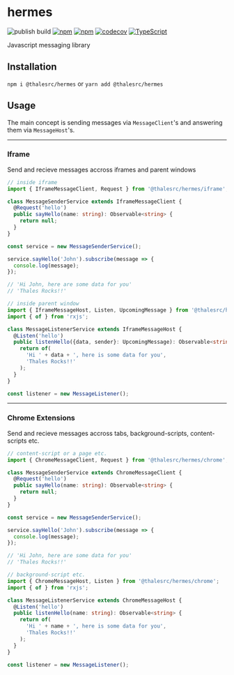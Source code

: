 # hermes
![publish build](https://github.com/thalesrc/hermes/workflows/Npm%20Package/badge.svg)
[![npm](https://img.shields.io/npm/v/@thalesrc/hermes.svg)](https://www.npmjs.com/package/@thalesrc/hermes)
[![npm](https://img.shields.io/npm/dw/@thalesrc/hermes.svg)](https://www.npmjs.com/package/@thalesrc/hermes)
[![codecov](https://codecov.io/gh/thalesrc/hermes/branch/master/graph/badge.svg)](https://codecov.io/gh/thalesrc/hermes)
[![TypeScript](https://badges.frapsoft.com/typescript/version/typescript-next.svg?v=101)](https://www.typescriptlang.org/)

Javascript messaging library

## Installation
`npm i @thalesrc/hermes` or `yarn add @thalesrc/hermes`

## Usage

The main concept is sending messages via `MessageClient`'s and answering them via `MessageHost`'s.

------------------------------------------------------------------

### Iframe

Send and recieve messages accross iframes and parent windows

```typescript
// inside iframe
import { IframeMessageClient, Request } from '@thalesrc/hermes/iframe';

class MessageSenderService extends IframeMessageClient {
  @Request('hello')
  public sayHello(name: string): Observable<string> {
    return null;
  }
}

const service = new MessageSenderService();

service.sayHello('John').subscribe(message => {
  console.log(message);
});

// 'Hi John, here are some data for you'
// 'Thales Rocks!!'

```

```typescript
// inside parent window
import { IframeMessageHost, Listen, UpcomingMessage } from '@thalesrc/hermes/iframe';
import { of } from 'rxjs';

class MessageListenerService extends IframeMessageHost {
  @Listen('hello')
  public listenHello({data, sender}: UpcomingMessage): Observable<string> {
    return of(
      'Hi ' + data + ', here is some data for you',
      'Thales Rocks!!'
    );
  }
}

const listener = new MessageListener();

```

------------------------------------------------------------------

### Chrome Extensions

Send and recieve messages accross tabs, background-scripts, content-scripts etc.

```typescript
// content-script or a page etc.
import { ChromeMessageClient, Request } from '@thalesrc/hermes/chrome';

class MessageSenderService extends ChromeMessageClient {
  @Request('hello')
  public sayHello(name: string): Observable<string> {
    return null;
  }
}

const service = new MessageSenderService();

service.sayHello('John').subscribe(message => {
  console.log(message);
});

// 'Hi John, here are some data for you'
// 'Thales Rocks!!'

```

```typescript
// background-script etc.
import { ChromeMessageHost, Listen } from '@thalesrc/hermes/chrome';
import { of } from 'rxjs';

class MessageListenerService extends ChromeMessageHost {
  @Listen('hello')
  public listenHello(name: string): Observable<string> {
    return of(
      'Hi ' + name + ', here is some data for you',
      'Thales Rocks!!'
    );
  }
}

const listener = new MessageListener();

```

